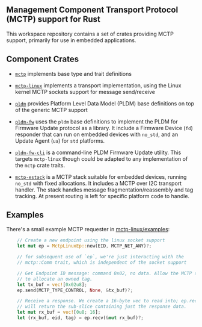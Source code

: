 Management Component Transport Protocol (MCTP) support for Rust
---------------------------------------------------------------

This workspace repository contains a set of crates providing MCTP support,
primarily for use in embedded applications.

Component Crates
----------------

 * [`mctp`](mctp) implements base type and trait definitions

 * [`mctp-linux`](mctp-linux) implements a transport implementation, using the
   Linux kernel MCTP sockets support for message send/receive

 * [`pldm`](pldm) provides Platform Level Data Model (PLDM) base definitions
   on top of the generic MCTP support

 * [`pldm-fw`](pldm-fw) uses the `pldm` base definitions to implement the
   PLDM for Firmware Update protocol as a library. It include a Firmware Device (`fd`)
   responder that can run on embedded devices with `no_std`, and an
   Update Agent (`ua`) for `std` platforms.

 * [`pldm-fw-cli`](pldm-fw-cli) is a command-line PLDM Firmware Update utility.
   This targets `mctp-linux` though could be adapted to any implementation of the
   `mctp` crate traits.

 * [`mctp-estack`](mctp-estack) is a MCTP stack suitable for embedded devices,
   running `no_std` with fixed allocations.  It includes a MCTP over I2C transport
   handler. The stack handles message fragmentation/reassembly and tag tracking.
   At present routing is left for specific platform code to handle.

Examples
--------

There's a small example MCTP requester in
[mctp-linux/examples](mctp-linux/examples):

```rust
    // Create a new endpoint using the linux socket support
    let mut ep = MctpLinuxEp::new(EID, MCTP_NET_ANY)?;

    // for subsequent use of `ep`, we're just interacting with the
    // mctp::Comm trait, which is independent of the socket support

    // Get Endpoint ID message: command 0x02, no data. Allow the MCTP stack
    // to allocate an owned tag.
    let tx_buf = vec![0x02u8];
    ep.send(MCTP_TYPE_CONTROL, None, &tx_buf)?;

    // Receive a response. We create a 16-byte vec to read into; ep.recv()
    // will return the sub-slice containing just the response data.
    let mut rx_buf = vec![0u8; 16];
    let (rx_buf, eid, tag) = ep.recv(&mut rx_buf)?;
```
